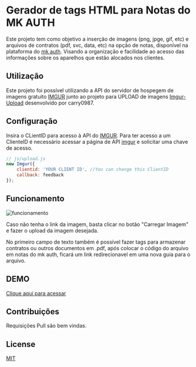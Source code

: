# Gerador de tags HTML para Notas do MK AUTH

Este projeto tem como objetivo a inserção de imagens (png, jpge, gif, etc) e arquivos de contratos (pdf, svc, data, etc) na opção de notas, disponível na plataforma do [mk auth](https://mk-auth.com.br/). Visando a organização e facilidade ao acesso das informações sobre os aparelhos que estão alocados nos clientes.


## Utilização

Este projeto foi possível utilizando a API do servidor de hospegem de imagens gratuito [IMGUR](https://imgur.com/) junto ao projeto para UPLOAD de imagens [Imgur-Upload](https://github.com/carry0987/Imgur-Upload) desenvolvido por carry0987.

## Configuração

Insira o CLientID para acesso à API do [IMGUR](https://imgur.com/). Para ter acesso a um ClienteID é necessário acessar a página de API [imgur](https://api.imgur.com/) e solicitar uma chave de acesso.

```javascript
// js/upload.js
new Imgur({
    clientid: 'YOUR CLIENT ID', //You can change this ClientID
    callback: feedback
});
```

## Funcionamento

![funcionamento](https://i.imgur.com/mPbomN5.gif)

Caso não tenha o link da imagem, basta clicar no botão "Carregar Imagem" e fazer o upload da imagem desejada.

No primeiro campo de texto também é possível fazer tags para armazenar contratos ou outros documentos em .pdf, após colocar o código do arquivo em notas do mk auth, ficará um link redirecionavel em uma nova guia para o arquivo.

## DEMO
[Clique aqui para acessar](https://fastwpp.000webhostapp.com/Index.html)

## Contribuições
Requisições Pull são bem vindas.

## License
[MIT](https://choosealicense.com/licenses/mit/)
